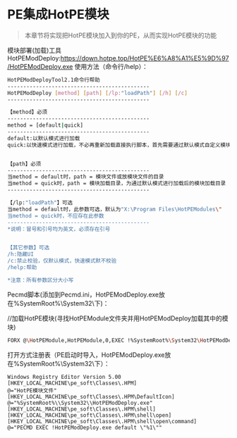 # PE集成HotPE模块
> 本章节将实现把HotPE模块加入到你的PE，从而实现HotPE模块的功能


模块部署(加载)工具HotPEModDeploy:https://down.hotpe.top/HotPE%E6%A8%A1%E5%9D%97/HotPEModDeploy.exe
使用方法（命令行/help）：

```bash
HotPEModDeployTool2.1命令行帮助
---------------------------------------------
HotPEModDeploy [method] [path] [/lp:"loadPath"] [/h] [/c]
---------------------------------------------

【method】必须
---------------------------------------------
method = [default|quick]
---------------------------------------------
default:以默认模式进行加载
quick:以快速模式进行加载，不必再重新加载直接执行脚本，首先需要通过默认模式自定义模块加载目录进行加载


【path】必须
---------------------------------------------
当method = default时，path = 模块文件或放模块文件的目录
当method = quick时，path = 模块加载目录，为通过默认模式进行加载后的模块加载目录
---------------------------------------------

【/lp:"loadPath"】可选
当method = default时，此参数可选，默认为"X:\Program Files\HotPEModules\"
当method = quick时，不应存在此参数
---------------------------------------------
*说明：冒号和引号均为英文，必须存在引号


【其它参数】可选
/h:隐藏UI
/c:禁止校验，仅默认模式，快速模式默不校验
/help:帮助

*注意：所有参数区分大小写
```

Pecmd脚本(添加到Pecmd.ini，HotPEModDeploy.exe放在%SystemRoot%\System32\下)：

//加载HotPE模块(寻找HotPEModule文件夹并用HotPEModDeploy加载其中的模块)
```bash
FORX @\HotPEModule,HotPEModule,0,EXEC !%SystemRoot%\System32\HotPEModDeploy.exe default %HotPEModule%
```

打开方式注册表（PE启动时导入，HotPEModDeploy.exe放在%SystemRoot%\System32\下）：

```
Windows Registry Editor Version 5.00
[HKEY_LOCAL_MACHINE\pe_soft\Classes\.HPM]
@="HotPE模块文件"
[HKEY_LOCAL_MACHINE\pe_soft\Classes\.HPM\DefaultIcon]
@="%SystemRoot%\\System32\\HotPEModDeploy.exe"
[HKEY_LOCAL_MACHINE\pe_soft\Classes\.HPM\shell]
[HKEY_LOCAL_MACHINE\pe_soft\Classes\.HPM\shell\open]
[HKEY_LOCAL_MACHINE\pe_soft\Classes\.HPM\shell\open\command]
@="PECMD EXEC !HotPEModDeploy.exe default \"%1\""
```


